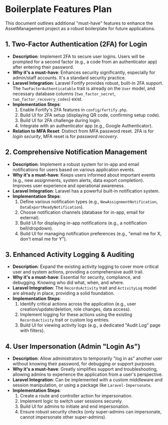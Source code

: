 # Boilerplate Features Plan

This document outlines additional "must-have" features to enhance the AssetManagement project as a robust boilerplate for future applications.

## 1. Two-Factor Authentication (2FA) for Login

*   **Description**: Implement 2FA to secure user logins. Users will be prompted for a second factor (e.g., a code from an authenticator app) after entering their password.
*   **Why it's a must-have**: Enhances security significantly, especially for admin/staff accounts. It's a standard security practice.
*   **Laravel Integration**: Laravel Fortify provides robust, built-in 2FA support. The `TwoFactorAuthenticatable` trait is already on the `User` model, and necessary database columns (`two_factor_secret`, `two_factor_recovery_codes`) exist.
*   **Implementation Steps**:
    1.  Enable Fortify's 2FA features in `config/fortify.php`.
    2.  Build UI for 2FA setup (displaying QR code, confirming setup code).
    3.  Build UI for 2FA challenge during login.
    4.  Integrate with an authenticator app (e.g., Google Authenticator).
*   **Relation to MFA Reset**: Distinct from MFA password reset. 2FA is for *login security*, MFA reset is for *password recovery*.

## 2. Comprehensive Notification Management

*   **Description**: Implement a robust system for in-app and email notifications for users based on various application events.
*   **Why it's a must-have**: Keeps users informed about important events (e.g., new assignments, system alerts, data export completion). Improves user experience and operational awareness.
*   **Laravel Integration**: Laravel has a powerful built-in notification system.
*   **Implementation Steps**:
    1.  Define various notification types (e.g., `NewAssignmentNotification`, `DataExportReadyNotification`).
    2.  Choose notification channels (database for in-app, email for external).
    3.  Build UI for displaying in-app notifications (e.g., a notification bell/dropdown).
    4.  Build UI for managing notification preferences (e.g., "email me for X, don't email me for Y").

## 3. Enhanced Activity Logging & Auditing

*   **Description**: Expand the existing activity logging to cover more critical user and system actions, providing a comprehensive audit trail.
*   **Why it's a must-have**: Essential for security, compliance, and debugging. Knowing who did what, when, and where.
*   **Laravel Integration**: The `RecordsActivity` trait and `ActivityLog` model are already in place, providing a solid foundation.
*   **Implementation Steps**:
    1.  Identify critical actions across the application (e.g., user creation/update/deletion, role changes, data access).
    2.  Implement logging for these actions using the existing `RecordsActivity` trait or custom log entries.
    3.  Build UI for viewing activity logs (e.g., a dedicated "Audit Log" page with filters).

## 4. User Impersonation (Admin "Login As")

*   **Description**: Allow administrators to temporarily "log in as" another user without knowing their password, for debugging or support purposes.
*   **Why it's a must-have**: Greatly simplifies support and troubleshooting, allowing admins to experience the application from a user's perspective.
*   **Laravel Integration**: Can be implemented with a custom middleware and session manipulation, or using a package like `Laravel-Impersonate`.
*   **Implementation Steps**:
    1.  Create a route and controller action for impersonation.
    2.  Implement logic to switch user sessions securely.
    3.  Build UI for admins to initiate and end impersonation.
    4.  Ensure robust security checks (only super-admins can impersonate, cannot impersonate other super-admins).




